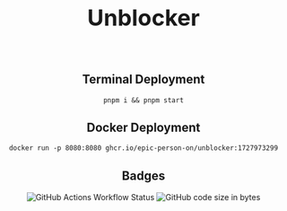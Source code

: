 <div align='center'>
  <h1 style='font-size: 40px'>Unblocker</h1>
  <br>
  <h2>Terminal Deployment</h2>
  <code>pnpm i && pnpm start</code>
  <br>
  <h2>Docker Deployment</h2>
  <code>docker run -p 8080:8080 ghcr.io/epic-person-on/unblocker:1727973299</code>
  <br>
  <h2>Badges</h2>
  <img alt="GitHub Actions Workflow Status" src="https://img.shields.io/github/actions/workflow/status/epic-person-on/unblocker/test.yml"> <img alt="GitHub code size in bytes" src="https://img.shields.io/github/languages/code-size/UseInterstellar/Interstellar">
</div>
